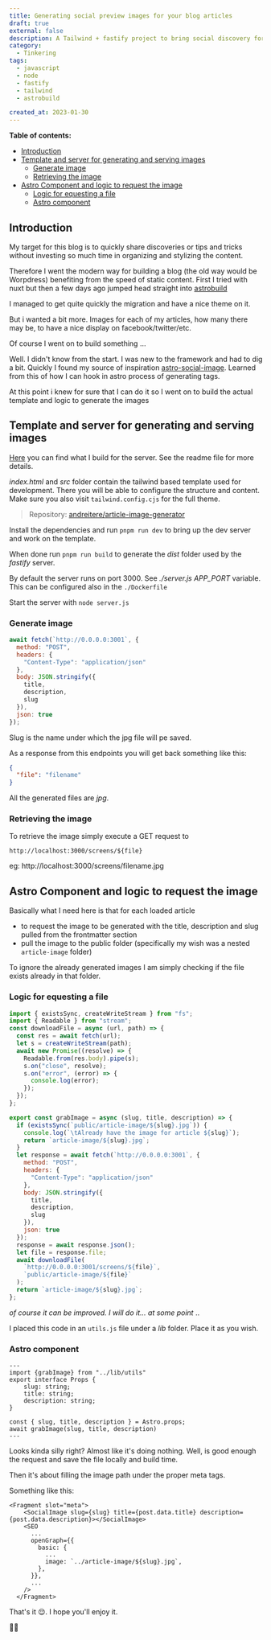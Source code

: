 ```yaml
---
title: Generating social preview images for your blog articles
draft: true
external: false
description: A Tailwind + fastify project to bring social discovery for your articles.
category:
  - Tinkering
tags:
  - javascript
  - node
  - fastify
  - tailwind
  - astrobuild

created_at: 2023-01-30
---
```


**Table of contents:**

- [Introduction](#introduction)
- [Template and server for generating and serving images](#template-and-server-for-generating-and-serving-images)
  - [Generate image](#generate-image)
  - [Retrieving the image](#retrieving-the-image)
- [Astro Component and logic to request the image](#astro-component-and-logic-to-request-the-image)
  - [Logic for equesting a file](#logic-for-equesting-a-file)
  - [Astro component](#astro-component)

## Introduction

My target for this blog is to quickly share discoveries or tips and tricks without investing so much time in organizing and stylizing the content.

Therefore I went the modern way for building a blog (the old way would be Worpdress) benefiting from the speed of static content. First I tried with nuxt but then a few days ago jumped head straight into [astrobuild](https://astro.build)

I managed to get quite quickly the migration and have a nice theme on it.

But i wanted a bit more. Images for each of my articles, how many there may be, to have a nice display on facebook/twitter/etc.

Of course I went on to build something ...

Well. I didn't know from the start. I was new to the framework and had to dig a bit. Quickly I found my source of inspiration [astro-social-image](https://github.com/Princesseuh/astro-social-images). Learned from this of how I can hook in astro process of generating tags.

At this point i knew for sure that I can do it so I went on to build the actual template and logic to generate the images

## Template and server for generating and serving images

[Here](https://github.com/andreitere/article-image-generator) you can find what I build for the server. See the readme file for more details.

*index.html* and *src* folder contain the tailwind based template used for development. There you will be able to configure the structure and content. Make sure you also visit `tailwind.config.cjs` for the full theme.

> Repository: [andreitere/article-image-generator](https://github.com/andreitere/article-image-generator)

Install the dependencies and run `pnpm run dev` to bring up the dev server and work on the template.

When done run `pnpm run build` to generate the *dist* folder used by the *fastify* server.

By default the server runs on port 3000. See *./server.js* *APP_PORT* variable. This can be configured also in the `./Dockerfile`

Start the server with `node server.js`

### Generate image

```js
await fetch(`http://0.0.0.0:3001`, {
  method: "POST",
  headers: {
    "Content-Type": "application/json"
  },
  body: JSON.stringify({
    title,
    description,
    slug
  }),
  json: true
});
```

Slug is the name under which the jpg file will pe saved.

As a response from this endpoints you will get back something like this:

```json
{
  "file": "filename"
}
```

All the generated files are *jpg*.

### Retrieving the image

To retrieve the image simply execute a GET request to

```
http://localhost:3000/screens/${file}
```

eg: http://localhost:3000/screens/filename.jpg

## Astro Component and logic to request the image

Basically what I need here is that for each loaded article

- to request the image to be generated with the title, description and slug pulled from the frontmatter section
- pull the image to the public folder (specifically my wish was a nested `article-image` folder)

To ignore the already generated images I am simply checking if the file exists already in that folder.

### Logic for equesting a file

```js
import { existsSync, createWriteStream } from "fs";
import { Readable } from "stream";
const downloadFile = async (url, path) => {
  const res = await fetch(url);
  let s = createWriteStream(path);
  await new Promise((resolve) => {
    Readable.from(res.body).pipe(s);
    s.on("close", resolve);
    s.on("error", (error) => {
      console.log(error);
    });
  });
};

export const grabImage = async (slug, title, description) => {
  if (existsSync(`public/article-image/${slug}.jpg`)) {
    console.log(`\tAlready have the image for article ${slug}`);
    return `article-image/${slug}.jpg`;
  }
  let response = await fetch(`http://0.0.0.0:3001`, {
    method: "POST",
    headers: {
      "Content-Type": "application/json"
    },
    body: JSON.stringify({
      title,
      description,
      slug
    }),
    json: true
  });
  response = await response.json();
  let file = response.file;
  await downloadFile(
    `http://0.0.0.0:3001/screens/${file}`,
    `public/article-image/${file}`
  );
  return `article-image/${slug}.jpg`;
};
```

_of course it can be improved. I will do it... at some point_ ..

I placed this code in an `utils.js` file under a *lib* folder. Place it as you wish.

### Astro component

```astro
---
import {grabImage} from "../lib/utils"
export interface Props {
	slug: string;
	title: string;
	description: string;
}

const { slug, title, description } = Astro.props;
await grabImage(slug, title, description)
---
```

Looks kinda silly right? Almost like it's doing nothing. Well, is good enough the request and save the file locally and build time.

Then it's about filling the image path under the proper meta tags.

Something like this:

```astro
<Fragment slot="meta">
    <SocialImage slug={slug} title={post.data.title} description={post.data.description}></SocialImage>
    <SEO
      ...
      openGraph={{
        basic: {
          ...
          image: `../article-image/${slug}.jpg`,
        },
      }},
      ...
    />
  </Fragment>
```

That's it 😌. I hope you'll enjoy it.

🙏🏼
